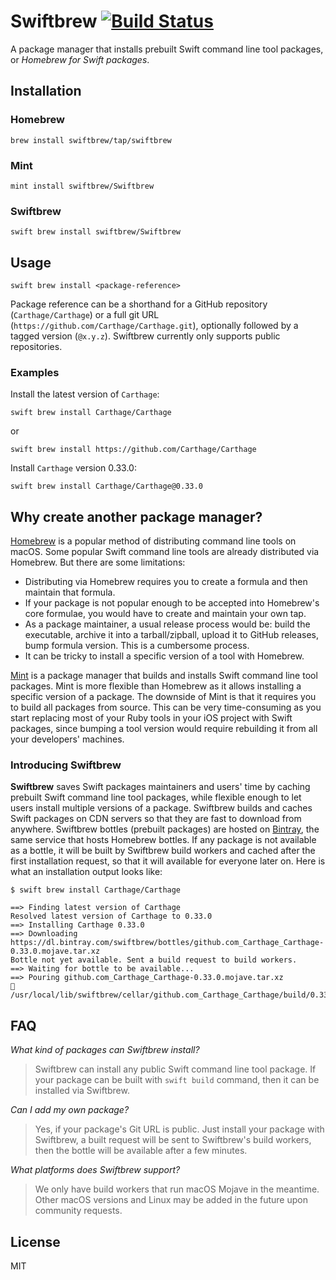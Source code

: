 # Swiftbrew [![Build Status](https://travis-ci.com/swiftbrew/Swiftbrew.svg?branch=master)](https://travis-ci.com/swiftbrew/Swiftbrew)

A package manager that installs prebuilt Swift command line tool packages, or _Homebrew for Swift packages_.

## Installation
### Homebrew

```
brew install swiftbrew/tap/swiftbrew
```

### Mint

```
mint install swiftbrew/Swiftbrew
```

### Swiftbrew

```
swift brew install swiftbrew/Swiftbrew
```

## Usage

```
swift brew install <package-reference>
```

Package reference can be a shorthand for a GitHub repository
(`Carthage/Carthage`) or a full git URL
(`https://github.com/Carthage/Carthage.git`), optionally followed by a tagged
version (`@x.y.z`). Swiftbrew currently only supports public repositories.

### Examples

Install the latest version of `Carthage`:

```
swift brew install Carthage/Carthage
```
or

```
swift brew install https://github.com/Carthage/Carthage
```

Install `Carthage` version 0.33.0:

```
swift brew install Carthage/Carthage@0.33.0
```

## Why create another package manager?

[Homebrew](https://brew.sh) is a popular method of distributing command line
tools on macOS. Some popular Swift command line tools are already distributed
via Homebrew. But there are some limitations:

- Distributing via Homebrew requires you to create a formula and then maintain
  that formula.
- If your package is not popular enough to be accepted into Homebrew's core
  formulae, you would have to create and maintain your own tap.
- As a package maintainer, a usual release process would be: build the
  executable, archive it into a tarball/zipball, upload it to GitHub releases,
  bump formula version. This is a cumbersome process.
- It can be tricky to install a specific version of a tool with Homebrew.

[Mint](https://github.com/yonaskolb/Mint) is a package manager that builds and
installs Swift command line tool packages. Mint is more flexible than Homebrew
as it allows installing a specific version of a package. The downside of Mint
is that it requires you to build all packages from source. This can be very
time-consuming as you start replacing most of your Ruby tools in your iOS
project with Swift packages, since bumping a tool version would require
rebuilding it from all your developers' machines.

### Introducing Swiftbrew

**Swiftbrew** saves Swift packages maintainers and users' time by caching
prebuilt Swift command line tool packages, while flexible enough to let users
install multiple versions of a package. Swiftbrew builds and caches Swift
packages on CDN servers so that they are fast to download from anywhere.
Swiftbrew bottles (prebuilt packages) are hosted on
[Bintray](http://bintray.com), the same service that hosts Homebrew bottles. If
any package is not available as a bottle, it will be built by Swiftbrew build
workers and cached after the first installation request, so that it will
available for everyone later on. Here is what an installation output looks
like:

```
$ swift brew install Carthage/Carthage

==> Finding latest version of Carthage
Resolved latest version of Carthage to 0.33.0
==> Installing Carthage 0.33.0
==> Downloading https://dl.bintray.com/swiftbrew/bottles/github.com_Carthage_Carthage-0.33.0.mojave.tar.xz
Bottle not yet available. Sent a build request to build workers.
==> Waiting for bottle to be available...
==> Pouring github.com_Carthage_Carthage-0.33.0.mojave.tar.xz
🍺  /usr/local/lib/swiftbrew/cellar/github.com_Carthage_Carthage/build/0.33.0
```

## FAQ

*What kind of packages can Swiftbrew install?*

> Swiftbrew can install any public Swift command line tool package. If your
> package can be built with `swift build` command, then it can be installed via
> Swiftbrew.

*Can I add my own package?*

> Yes, if your package's Git URL is public. Just install your package with
> Swiftbrew, a built request will be sent to Swiftbrew's build workers, then
> the bottle will be available after a few minutes.

*What platforms does Swiftbrew support?*

> We only have build workers that run macOS Mojave in the meantime. Other macOS
> versions and Linux may be added in the future upon community requests.

## License

MIT
